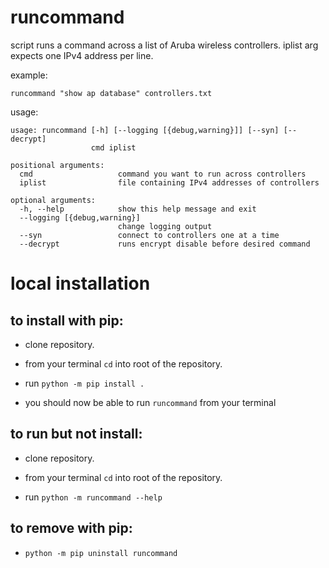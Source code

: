 # runcommand

script runs a command across a list of Aruba wireless controllers. iplist arg expects one IPv4 address per line.

example:

`runcommand "show ap database" controllers.txt`

usage:

```
usage: runcommand [-h] [--logging [{debug,warning}]] [--syn] [--decrypt]
                  cmd iplist

positional arguments:
  cmd                   command you want to run across controllers
  iplist                file containing IPv4 addresses of controllers

optional arguments:
  -h, --help            show this help message and exit
  --logging [{debug,warning}]
                        change logging output
  --syn                 connect to controllers one at a time
  --decrypt             runs encrypt disable before desired command
```

# local installation

## to install with pip:

- clone repository.

- from your terminal `cd` into root of the repository.

- run `python -m pip install .`

- you should now be able to run `runcommand` from your terminal

## to run but not install:

- clone repository. 

- from your terminal `cd` into root of the repository.

- run `python -m runcommand --help`

## to remove with pip:

- `python -m pip uninstall runcommand`
